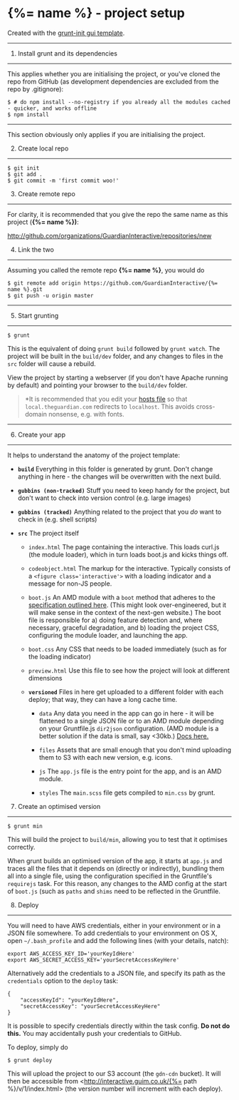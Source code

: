 # {%= name %} - project setup

Created with the [grunt-init gui template](https://github.com/GuardianInteractive/grunt-init-template).

***

1. Install grunt and its dependencies
-------------------------------------
This applies whether you are initialising the project, or you've cloned the repo from GitHub (as development dependencies are excluded from the repo by .gitignore):

    $ # do npm install --no-registry if you already all the modules cached - quicker, and works offline
    $ npm install

***

This section obviously only applies if you are initialising the project.

2. Create local repo
--------------------
    $ git init
    $ git add .
    $ git commit -m 'first commit woo!'


3. Create remote repo
---------------------
For clarity, it is recommended that you give the repo the same name as this project (**{%= name %})**:

<http://github.com/organizations/GuardianInteractive/repositories/new>


4. Link the two
---------------
Assuming you called the remote repo **{%= name %}**, you would do

    $ git remote add origin https://github.com/GuardianInteractive/{%= name %}.git
    $ git push -u origin master

***

5. Start grunting
-----------------
    $ grunt

This is the equivalent of doing `grunt build` followed by `grunt watch`. The project will be built in the `build/dev` folder, and any changes to files in the `src` folder will cause a rebuild.

View the project by starting a webserver (if you don't have Apache running by default) and pointing your browser to the `build/dev` folder.

> *It is recommended that you edit your [hosts file](http://en.wikipedia.org/wiki/Hosts_(file)) so that `local.theguardian.com` redirects to `localhost`. This avoids cross-domain nonsense, e.g. with fonts.

***

6. Create your app
------------------

It helps to understand the anatomy of the project template:

* **`build`**
Everything in this folder is generated by grunt. Don't change anything in here - the changes will be overwritten with the next build.

* **`gubbins (non-tracked)`**
Stuff you need to keep handy for the project, but don't want to check into version control (e.g. large images)

* **`gubbins (tracked)`**
Anything related to the project that you *do* want to check in (e.g. shell scripts)

* **`src`**
The project itself

    * `index.html`
    The page containing the interactive. This loads curl.js (the module loader), which in turn loads boot.js and kicks things off.

    * `codeobject.html`
    The markup for the interactive. Typically consists of a `<figure class='interactive'>` with a loading indicator and a message for non-JS people.

    * `boot.js`
    An AMD module with a `boot` method that adheres to the [specification outlined here](https://gist.github.com/commuterjoy/e0fdd862a27ac463ef5a). (This might look over-engineered, but it will make sense in the context of the next-gen website.) The boot file is responsible for a) doing feature detection and, where necessary, graceful degradation, and b) loading the project CSS, configuring the module loader, and launching the app.

    * `boot.css`
    Any CSS that needs to be loaded immediately (such as for the loading indicator)

    * `preview.html`
    Use this file to see how the project will look at different dimensions

    * **`versioned`**
    Files in here get uploaded to a different folder with each deploy; that way, they can have a long cache time.

        * `data`
        Any data you need in the app can go in here - it will be flattened to a single JSON file or to an AMD module depending on your Gruntfile.js `dir2json` configuration. (AMD module is a better solution if the data is small, say <30kb.) [Docs here.](https://github.com/GuardianInteractive/grunt-dir2json)

        * `files`
        Assets that are small enough that you don't mind uploading them to S3 with each new version, e.g. icons.

        * `js`
        The `app.js` file is the entry point for the app, and is an AMD module.

        * `styles`
        The `main.scss` file gets compiled to `min.css` by grunt.




7. Create an optimised version
------------------------------
    
    $ grunt min

This will build the project to `build/min`, allowing you to test that it optimises correctly.

When grunt builds an optimised version of the app, it starts at `app.js` and traces all the files that it depends on (directly or indirectly), bundling them all into a single file, using the configuration specified in the Gruntfile's `requirejs` task. For this reason, any changes to the AMD config at the start of `boot.js` (such as `paths` and `shims` need to be reflected in the Gruntfile.


8. Deploy
---------
You will need to have AWS credentials, either in your environment or in a JSON file somewhere. To add credentials to your environment on OS X, open `~/.bash_profile` and add the following lines (with your details, natch):

    export AWS_ACCESS_KEY_ID='yourKeyIdHere'
    export AWS_SECRET_ACCESS_KEY='yourSecretAccessKeyHere'

Alternatively add the credentials to a JSON file, and specify its path as the `credentials` option to the `deploy` task:

    {
    	"accessKeyId": "yourKeyIdHere",
    	"secretAccessKey": "yourSecretAccessKeyHere"
    }

It is possible to specify credentials directly within the task config. **Do not do this.** You may accidentally push your credentials to GitHub.

To deploy, simply do

    $ grunt deploy

This will upload the project to our S3 account (the `gdn-cdn` bucket). It will then be accessible from <http://interactive.guim.co.uk/{%= path %}/v/1/index.html> (the version number will increment with each deploy).